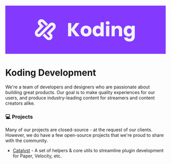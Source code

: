 ![Banner](/assets/branding/banner.png)

# Koding Development

We're a team of developers and designers who are passionate about building great products. Our goal is to make quality experiences for our users, and produce industry-leading content for streamers and content creators alike.

### 💻 Projects

Many of our projects are closed-source - at the request of our clients. However, we do have a few open-source projects that we're proud to share with the community.

* [Catalyst](https://github.com/KodingDevelopment/catalyst) - A set of helpers & core utils to streamline plugin development for Paper, Velocity, etc.
